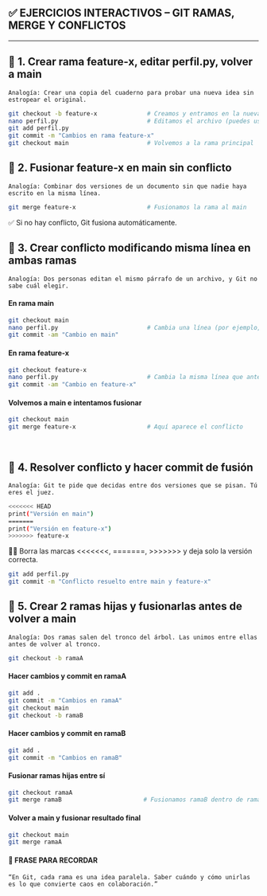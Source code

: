 
## ✅  EJERCICIOS INTERACTIVOS – GIT RAMAS, MERGE Y CONFLICTOS

---

## 🧪 1. Crear rama **feature-x**, editar **perfil.py**, volver a **main**
```
Analogía: Crear una copia del cuaderno para probar una nueva idea sin estropear el original.
```
```bash
git checkout -b feature-x              # Creamos y entramos en la nueva rama
nano perfil.py                         # Editamos el archivo (puedes usar cualquier editor)
git add perfil.py
git commit -m "Cambios en rama feature-x"
git checkout main                      # Volvemos a la rama principal
```


## 🧪 2. Fusionar feature-x en main sin conflicto
```
Analogía: Combinar dos versiones de un documento sin que nadie haya escrito en la misma línea.
```
```bash
git merge feature-x                    # Fusionamos la rama al main
```
✅ Si no hay conflicto, Git fusiona automáticamente.


## 🧪 3. Crear conflicto modificando misma línea en ambas ramas
```
Analogía: Dos personas editan el mismo párrafo de un archivo, y Git no sabe cuál elegir.
```
#### En rama main
```bash
git checkout main
nano perfil.py                         # Cambia una línea (por ejemplo, el print)
git commit -am "Cambio en main"
```
#### En rama feature-x
```bash
git checkout feature-x
nano perfil.py                         # Cambia la misma línea que antes
git commit -am "Cambio en feature-x"
```
#### Volvemos a main e intentamos fusionar
```bash
git checkout main
git merge feature-x                    # Aquí aparece el conflicto
```
&nbsp;
&nbsp;
&nbsp;
&nbsp;
&nbsp;
&nbsp;
&nbsp;
&nbsp;
## 🧪 4. Resolver conflicto y hacer commit de fusión
```
Analogía: Git te pide que decidas entre dos versiones que se pisan. Tú eres el juez.
```
```bash
<<<<<<< HEAD
print("Versión en main")
=======
print("Versión en feature-x")
>>>>>>> feature-x
```
👨‍⚖️ Borra las marcas <<<<<<<, =======, >>>>>>> y deja solo la versión correcta.
```bash
git add perfil.py
git commit -m "Conflicto resuelto entre main y feature-x"
```

## 🧪 5. Crear 2 ramas hijas y fusionarlas antes de volver a main
```
Analogía: Dos ramas salen del tronco del árbol. Las unimos entre ellas antes de volver al tronco.
```
```bash
git checkout -b ramaA
```
#### Hacer cambios y commit en ramaA
```bash
git add .
git commit -m "Cambios en ramaA"
git checkout main
git checkout -b ramaB
```
#### Hacer cambios y commit en ramaB
```bash
git add .
git commit -m "Cambios en ramaB"
```
#### Fusionar ramas hijas entre sí
```bash
git checkout ramaA
git merge ramaB                       # Fusionamos ramaB dentro de ramaA
```
#### Volver a main y fusionar resultado final
```bash
git checkout main
git merge ramaA
```

#### 🧠 FRASE PARA RECORDAR
```
“En Git, cada rama es una idea paralela. Saber cuándo y cómo unirlas es lo que convierte caos en colaboración.”
```